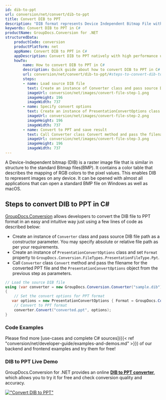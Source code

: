 ```yaml
---
id: dib-to-ppt
url: conversion/net/convert/dib-to-ppt
title: Convert DIB to PPT
description: "DIB format represents Device Independent Bitmap File with .dib extension. Learn how to convert DIB to PPT file programmatically in C# language using GroupDocs.Conversion for .NET library."
keywords: Convert DIB to PPT in C#
productName: GroupDocs.Conversion for .NET
structuredData:
    productCode: conversion
    productPlatform: net
    appName: Convert DIB to PPT in C#
    appDescription: Convert DIB to PPT natively with high performance using C# language and server side GroupDocs.Conversion for .NET APIs, without the use of any software like Microsoft or Open Office.
    howTo:
        name: How to convert DIB to PPT in C# 
        description: Quick guide about how to convert DIB to PPT in C# with high performance and accuracy.
        url: conversion/net/convert/dib-to-ppt/#steps-to-convert-dib-to-ppt-in-c
        steps:
        - name: Load source DIB file 
          text: Create an instance of Converter class and pass source DIB file path as a constructor parameter. You may specify absolute or relative file path as per your requirements. 
          imageUrl: conversion/net/images/convert-file-step-1.png
          imageHeight: 196
          imageWidth: 737
        - name: Specify convert options 
          text: Create an instance of PresentationConvertOptions class.
          imageUrl: conversion/net/images/convert-file-step-2.png
          imageHeight: 196
          imageWidth: 737
        - name: Convert to PPT and save result 
          text: Call Converter class Convert method and pass the filename for the converted HTML file and the PresentationConvertOptions object from the previous step as parameters.
          imageUrl: conversion/net/images/convert-file-step-3.png
          imageHeight: 196
          imageWidth: 737
---
```


A Device-Independent bitmap (DIB) is a raster image file that is similar in structure to the standard Bitmap files(BMP). It contains a color table that describes the mapping of RGB colors to the pixel values. This enables DIB to represent images on any device. It can be opened with almost all applications that can open a standard BMP file on Windows as well as macOS.

## Steps to convert DIB to PPT in C#

[GroupDocs.Conversion](https://products.groupdocs.com/conversion/net) allows developers to convert the DIB file to PPT format in an easy and intuitive way just using a few lines of code as described below:

* Create an instance of `Converter` class and pass source DIB file path as a constructor parameter. You may specify absolute or relative file path as per your requirements. 
* Create an instance of `PresentationConvertOptions` class and set `Format` property to `GroupDocs.Conversion.FileTypes.PresentationFileType.Ppt`.
* Call `Converter` class `Convert` method and pass the filename for the converted PPT file and the `PresentationConvertOptions` object from the previous step as parameters.

```csharp
// Load the source DIB file
using (var converter = new GroupDocs.Conversion.Converter("sample.dib"))
{
    // Set the convert options for PPT format
   var options = new PresentationConvertOptions { Format = GroupDocs.Conversion.FileTypes.PresentationFileType.Ppt };
    // Convert to PPT format
    converter.Convert("converted.ppt", options);
}
```

### Code Examples

Please find more [use-cases and complete C# sources]({{< ref "conversion/net/developer-guide/examples-and-demos.md" >}}) of our backend and frontend examples and try them for free!

### DIB to PPT Live Demo

GroupDocs.Conversion for .NET provides an online [**DIB to PPT converter**](https://products.groupdocs.app/conversion/dib-to-ppt), which allows you to try it for free and check conversion quality and accuracy.

[!["Convert DIB to PPT"](conversion/net/images/convert-to-ppt/convert-dib-to-ppt.png)](https://products.groupdocs.app/conversion/dib-to-ppt)